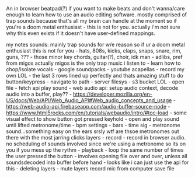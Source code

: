 An in browser beatpad(?) if you want to make beats and don't wanna/care enough to learn how to use an audio editing software. 
mostly comprised of trap sounds because that's all my brain can handle at the moment so if you're a doom metal enthusiast - this is not for you. actually i'm not sure why this even exists if it doesn't have user-defined mappings.


my notes 
sounds: mainly trap sounds for w/e reason so if ur a doom metal enthusiast this is not for you
	- hats, 808s, kicks, claps, snaps, snare, rim, guns, ???
	- those minor key chords, guitar(?), choir, idk man
	- adlibs, pref from migos actually migos is the only trap music i listen to
		- learn how to chop/isolate vocals
		- google soundpacks
		- youtube acapellas
		- record my own LOL
		- the last 3 rows lined up perfectly and thats amazing
stuff to do
	button/keypress
		- navigate to path
			- server filesys
			- s3 bucket LOL
		- open file
			- fetch api
		play sound
			- web audio api: setup audio context, decode audio into a buffer, play??
				- https://developer.mozilla.org/en-US/docs/Web/API/Web_Audio_API#Web_audio_concepts_and_usage
				- https://web-audio-api.firebaseapp.com/audio-buffer-source-node
				- https://www.html5rocks.com/en/tutorials/webaudio/intro/#toc-load
		- some visual effect to show button got pressed
	keyhold
		- open and play sound until lifted
	metronome/time
		- bpm settings
		- bars
		- time sig
		- metronome sound...something easy on the ears srsly wtf are thsoe metronomes out there with the most jarring clicks
	layers
		- record
			- record in browser audio. no scheduling of sounds involved since we're using a metronome so its on you if you mess up the rythm
		- playback
			- loop the same number of times the user pressed the button
				- involves opening file over and over, unless all soundsdecoded into buffer before hand
				- looks like i can just use the api for this
		- deleting layers
		- mute layers
	record mic from computer
	save file


